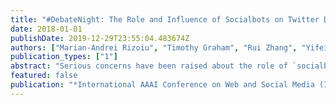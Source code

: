 ```yaml
---
title: "#DebateNight: The Role and Influence of Socialbots on Twitter During the 1st 2016 U.S. Presidential Debate"
date: 2018-01-01
publishDate: 2019-12-29T23:55:04.483674Z
authors: ["Marian-Andrei Rizoiu", "Timothy Graham", "Rui Zhang", "Yifei Zhang", "Robert Ackland", "Lexing Xie"]
publication_types: ["1"]
abstract: "Serious concerns have been raised about the role of `socialbots' in manipulating public opinion and influencing the outcome of elections by retweeting partisan content to increase its reach. Here we analyze the role and influence of socialbots on Twitter by determining how they contribute to retweet diffusions. We collect a large dataset of tweets during the 1st U.S. presidential debate in 2016 and we analyze its 1.5 million users from three perspectives: user influence, political behavior (partisanship and engagement) and botness. First, we define a measure of user influence based on the user's active contributions to information diffusions, i.e. their tweets and retweets. Given that Twitter does not expose the retweet structure -- it associates all retweets with the original tweet -- we model the latent diffusion structure using only tweet time and user features, and we implement a scalable novel approach to estimate influence over all possible unfoldings. Next, we use partisan hashtag analysis to quantify user political polarization and engagement. Finally, we use the BotOrNot API to measure user botness (the likelihood of being a bot). We build a two-dimensional \"polarization map\" that allows for a nuanced analysis of the interplay between botness, partisanship and influence. We find that not only are socialbots more active on Twitter -- starting more retweet cascades and retweeting more -- but they are 2.5 times more influential than humans, and more politically engaged. Moreover, pro-Republican bots are both more influential and more politically engaged than their pro-Democrat counterparts. However we caution against blanket statements that software designed to appear human dominates politics-related activity on Twitter. Firstly, it is known that accounts controlled by teams of humans (e.g. organizational accounts) are often identified as bots. Secondly, we find that many highly influential Twitter users are in fact pro-Democrat and that most pro-Republican users are mid-influential and likely to be human (low botness)."
featured: false
publication: "*International AAAI Conference on Web and Social Media (ICWSM '18)*"
---
```


